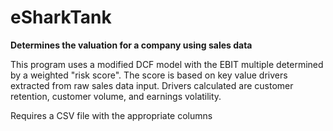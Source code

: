 # eSharkTank
**Determines the valuation for a company using sales data**

This program uses a modified DCF model with the EBIT multiple determined by a weighted "risk score". 
The score is based on key value drivers extracted from raw sales data input. Drivers calculated are customer retention, customer volume, and earnings volatility.

Requires a CSV file with the appropriate columns
